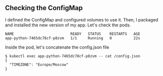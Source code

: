 ## Checking the ConfigMap

I defined the ConfigMap and configured volumes to use it. Then, I packaged and installed the new version of my app.
Let's check the pods.

```text
NAME                          READY   STATUS    RESTARTS   AGE
app-python-7465dc78cf-p8zvm   1/1     Running   0          22s
```

Inside the pod, let's concatenate the config.json file

```text
$ kubectl exec app-python-7465dc78cf-p8zvm -- cat /config.json
{
  "TIMEZONE": "Europe/Moscow"
}
```